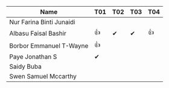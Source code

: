 |Name                              |T01 |T02 |T03 |T04 |
|----------------------------------|----|----|----|----|
|Nur Farina Binti Junaidi          |    |    |    |    |
|Albasu Faisal Bashir              | 👍 | ✔ | ✔  | 👍 |
|Borbor Emmanuel T-Wayne           | 👍 |    |    |    |
|Paye Jonathan S                   | ✔  |    |    |    |
|Saidy Buba                        |    |    |    |    |
|Swen Samuel Mccarthy              |    |    |    |    |
